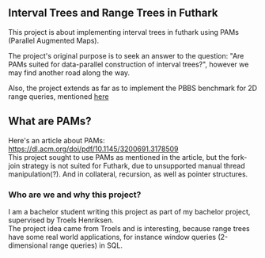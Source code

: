 ## Interval Trees and Range Trees in Futhark
This project is about implementing interval trees in futhark using PAMs (Parallel Augmented Maps).

The project's original purpose is to seek an answer to the question: "Are PAMs suited for data-parallel construction of interval trees?", however we may find another road along the way.

Also, the project extends as far as to implement the PBBS benchmark for 2D range queries, mentioned [here](https://cmuparlay.github.io/pbbsbench/benchmarks/rangeQuery2d.html)

## What are PAMs?
Here's an article about PAMs: https://dl.acm.org/doi/pdf/10.1145/3200691.3178509 \
This project sought to use PAMs as mentioned in the article, but the fork-join strategy is not suited for Futhark, due to unsupported manual thread manipulation(?). And in collateral, recursion, as well as pointer structures.

### Who are we and why this project?
I am a bachelor student writing this project as part of my bachelor project, supervised by Troels Henriksen. \
The project idea came from Troels and is interesting, because range trees have some real world applications, for instance window queries (2-dimensional range queries) in SQL.
